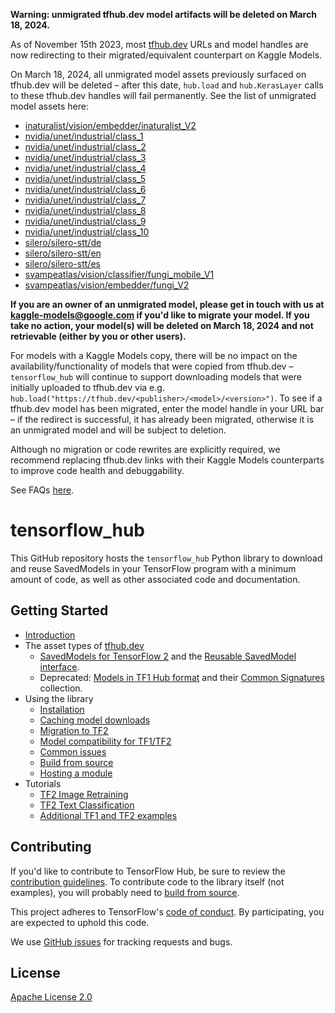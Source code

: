 <!-- Copyright 2018 The TensorFlow Hub Authors. All Rights Reserved.

Licensed under the Apache License, Version 2.0 (the "License");
you may not use this file except in compliance with the License.
You may obtain a copy of the License at

    http://www.apache.org/licenses/LICENSE-2.0

Unless required by applicable law or agreed to in writing, software
distributed under the License is distributed on an "AS IS" BASIS,
WITHOUT WARRANTIES OR CONDITIONS OF ANY KIND, either express or implied.
See the License for the specific language governing permissions and
limitations under the License.
==============================================================================-->

<!--
This file is rendered on github.com/tensorflow/hub.
g3doc/_index.yaml is rendered on tensorflow.org/hub.
Both link to g3doc/overview.md and g3doc/*.md for detailed docs.
-->

**Warning: unmigrated tfhub.dev model artifacts will be deleted on March 18,
2024.**

As of November 15th 2023, most [tfhub.dev](https://tfhub.dev) URLs and model
handles are now redirecting to their migrated/equivalent counterpart on Kaggle
Models.

On March 18, 2024, all unmigrated model assets previously surfaced on tfhub.dev
will be deleted – after this date, `hub.load` and `hub.KerasLayer` calls to
these tfhub.dev handles will fail permanently. See the list of unmigrated model
assets here:

-   [inaturalist/vision/embedder/inaturalist_V2](https://github.com/tensorflow/tfhub.dev/tree/master/assets/docs/inaturalist/models/vision/embedder/inaturalist_V2)
-   [nvidia/unet/industrial/class_1](https://github.com/tensorflow/tfhub.dev/tree/master/assets/docs/nvidia/models/unet/industrial/class_1)
-   [nvidia/unet/industrial/class_2](https://github.com/tensorflow/tfhub.dev/tree/master/assets/docs/nvidia/models/unet/industrial/class_2)
-   [nvidia/unet/industrial/class_3](https://github.com/tensorflow/tfhub.dev/tree/master/assets/docs/nvidia/models/unet/industrial/class_3)
-   [nvidia/unet/industrial/class_4](https://github.com/tensorflow/tfhub.dev/tree/master/assets/docs/nvidia/models/unet/industrial/class_4)
-   [nvidia/unet/industrial/class_5](https://github.com/tensorflow/tfhub.dev/tree/master/assets/docs/nvidia/models/unet/industrial/class_5)
-   [nvidia/unet/industrial/class_6](https://github.com/tensorflow/tfhub.dev/tree/master/assets/docs/nvidia/models/unet/industrial/class_6)
-   [nvidia/unet/industrial/class_7](https://github.com/tensorflow/tfhub.dev/tree/master/assets/docs/nvidia/models/unet/industrial/class_7)
-   [nvidia/unet/industrial/class_8](https://github.com/tensorflow/tfhub.dev/tree/master/assets/docs/nvidia/models/unet/industrial/class_8)
-   [nvidia/unet/industrial/class_9](https://github.com/tensorflow/tfhub.dev/tree/master/assets/docs/nvidia/models/unet/industrial/class_9)
-   [nvidia/unet/industrial/class_10](https://github.com/tensorflow/tfhub.dev/tree/master/assets/docs/nvidia/models/unet/industrial/class_10)
-   [silero/silero-stt/de](https://github.com/tensorflow/tfhub.dev/tree/master/assets/docs/silero/models/silero-stt/de)
-   [silero/silero-stt/en](https://github.com/tensorflow/tfhub.dev/tree/master/assets/docs/silero/models/silero-stt/en)
-   [silero/silero-stt/es](https://github.com/tensorflow/tfhub.dev/tree/master/assets/docs/silero/models/silero-stt/es)
-   [svampeatlas/vision/classifier/fungi_mobile_V1](https://github.com/tensorflow/tfhub.dev/tree/master/assets/docs/svampeatlas/models/vision/classifier/fungi_mobile_V1)
-   [svampeatlas/vision/embedder/fungi_V2](https://github.com/tensorflow/tfhub.dev/tree/master/assets/docs/svampeatlas/models/vision/embedder/fungi_V2)

**If you are an owner of an unmigrated model, please get in touch with us at
kaggle-models@google.com if you'd like to migrate your model. If you take no
action, your model(s) will be deleted on March 18, 2024 and not retrievable
(either by you or other users).**

For models with a Kaggle Models copy, there will be no impact on the
availability/functionality of models that were copied from tfhub.dev –
`tensorflow_hub` will continue to support downloading models that were initially
uploaded to tfhub.dev via
e.g. `hub.load("https://tfhub.dev/<publisher>/<model>/<version>")`. To see if a
tfhub.dev model has been migrated, enter the model handle in your URL bar – if
the redirect is successful, it has already been migrated, otherwise it is an
unmigrated model and will be subject to deletion.

Although no migration or code rewrites are explicitly required, we recommend
replacing tfhub.dev links with their Kaggle Models counterparts to improve code
health and debuggability.

See FAQs [here](https://kaggle.com/tfhub-dev-faqs).

# tensorflow_hub

This GitHub repository hosts the `tensorflow_hub` Python library to download
and reuse SavedModels in your TensorFlow program with a minimum amount of code,
as well as other associated code and documentation.

## Getting Started

  * [Introduction](https://www.tensorflow.org/hub/)
  * The asset types of [tfhub.dev](https://tfhub.dev/)
      * [SavedModels for TensorFlow 2](docs/tf2_saved_model.md)
        and the [Reusable SavedModel interface](docs/reusable_saved_models.md).
      * Deprecated: [Models in TF1 Hub format](docs/tf1_hub_module.md) and
        their [Common Signatures](docs/common_signatures/index.md) collection.
  * Using the library
      * [Installation](docs/installation.md)
      * [Caching model downloads](docs/caching.md)
      * [Migration to TF2](docs/migration_tf2.md)
      * [Model compatibility for TF1/TF2](docs/model_compatibility.md)
      * [Common issues](docs/common_issues.md)
      * [Build from source](docs/build_from_source.md)
      * [Hosting a module](docs/hosting.md)
  * Tutorials
      * [TF2 Image Retraining](https://colab.research.google.com/github/tensorflow/hub/blob/master/examples/colab/tf2_image_retraining.ipynb)
      * [TF2 Text Classification](https://colab.research.google.com/github/tensorflow/hub/blob/master/examples/colab/tf2_text_classification.ipynb)
      * [Additional TF1 and TF2 examples](examples/README.md)


## Contributing

If you'd like to contribute to TensorFlow Hub, be sure to review the
[contribution guidelines](CONTRIBUTING.md). To contribute code to the
library itself (not examples), you will probably need to
[build from source](docs/build_from_source.md).

This project adheres to TensorFlow's
[code of conduct](https://github.com/tensorflow/tensorflow/blob/master/CODE_OF_CONDUCT.md).
By participating, you are expected to uphold this code.

We use [GitHub issues](https://github.com/tensorflow/hub/issues) for tracking
requests and bugs.


## License

[Apache License 2.0](LICENSE)

